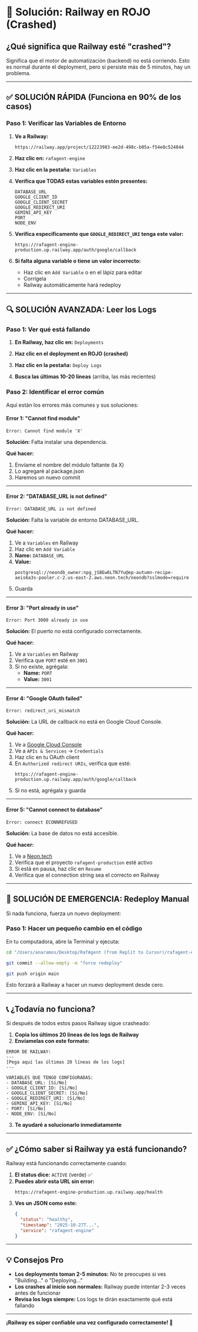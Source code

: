 # 🔴 Solución: Railway en ROJO (Crashed)

## ¿Qué significa que Railway esté "crashed"?

Significa que el motor de automatización (backend) no está corriendo. Esto es normal durante el deployment, pero si persiste más de 5 minutos, hay un problema.

---

## ✅ SOLUCIÓN RÁPIDA (Funciona en 90% de los casos)

### Paso 1: Verificar las Variables de Entorno

1. **Ve a Railway:**
   ```
   https://railway.app/project/12223983-ee2d-498c-b05a-f54e8c524844
   ```

2. **Haz clic en:** `rafagent-engine`

3. **Haz clic en la pestaña:** `Variables`

4. **Verifica que TODAS estas variables estén presentes:**

   ```
   DATABASE_URL
   GOOGLE_CLIENT_ID
   GOOGLE_CLIENT_SECRET
   GOOGLE_REDIRECT_URI
   GEMINI_API_KEY
   PORT
   NODE_ENV
   ```

5. **Verifica específicamente que `GOOGLE_REDIRECT_URI` tenga este valor:**
   ```
   https://rafagent-engine-production.up.railway.app/auth/google/callback
   ```

6. **Si falta alguna variable o tiene un valor incorrecto:**
   - Haz clic en `Add Variable` o en el lápiz para editar
   - Corrígela
   - Railway automáticamente hará redeploy

---

## 🔍 SOLUCIÓN AVANZADA: Leer los Logs

### Paso 1: Ver qué está fallando

1. **En Railway, haz clic en:** `Deployments`

2. **Haz clic en el deployment en ROJO (crashed)**

3. **Haz clic en la pestaña:** `Deploy Logs`

4. **Busca las últimas 10-20 líneas** (arriba, las más recientes)

### Paso 2: Identificar el error común

Aquí están los errores más comunes y sus soluciones:

#### Error 1: "Cannot find module"
```
Error: Cannot find module 'X'
```

**Solución:** Falta instalar una dependencia.

**Qué hacer:**
1. Envíame el nombre del módulo faltante (la X)
2. Lo agregaré al package.json
3. Haremos un nuevo commit

---

#### Error 2: "DATABASE_URL is not defined"
```
Error: DATABASE_URL is not defined
```

**Solución:** Falta la variable de entorno DATABASE_URL.

**Qué hacer:**
1. Ve a `Variables` en Railway
2. Haz clic en `Add Variable`
3. **Name:** `DATABASE_URL`
4. **Value:** 
   ```
   postgresql://neondb_owner:npg_jSBEw6LTN7Yu@ep-autumn-recipe-aeis6a3s-pooler.c-2.us-east-2.aws.neon.tech/neondb?sslmode=require
   ```
5. Guarda

---

#### Error 3: "Port already in use"
```
Error: Port 3000 already in use
```

**Solución:** El puerto no está configurado correctamente.

**Qué hacer:**
1. Ve a `Variables` en Railway
2. Verifica que `PORT` esté en `3001`
3. Si no existe, agrégala:
   - **Name:** `PORT`
   - **Value:** `3001`

---

#### Error 4: "Google OAuth failed"
```
Error: redirect_uri_mismatch
```

**Solución:** La URL de callback no está en Google Cloud Console.

**Qué hacer:**
1. Ve a [Google Cloud Console](https://console.cloud.google.com/)
2. Ve a `APIs & Services` → `Credentials`
3. Haz clic en tu OAuth client
4. En `Authorized redirect URIs`, verifica que esté:
   ```
   https://rafagent-engine-production.up.railway.app/auth/google/callback
   ```
5. Si no está, agrégala y guarda

---

#### Error 5: "Cannot connect to database"
```
Error: connect ECONNREFUSED
```

**Solución:** La base de datos no está accesible.

**Qué hacer:**
1. Ve a [Neon.tech](https://console.neon.tech/)
2. Verifica que el proyecto `rafagent-production` esté activo
3. Si está en pausa, haz clic en `Resume`
4. Verifica que el connection string sea el correcto en Railway

---

## 🚨 SOLUCIÓN DE EMERGENCIA: Redeploy Manual

Si nada funciona, fuerza un nuevo deployment:

### Paso 1: Hacer un pequeño cambio en el código

En tu computadora, abre la Terminal y ejecuta:

```bash
cd "/Users/anaramos/Desktop/RafAgent (from Replit to Cursor)/rafagent-engine"
```

```bash
git commit --allow-empty -m "force redeploy"
```

```bash
git push origin main
```

Esto forzará a Railway a hacer un nuevo deployment desde cero.

---

## 📞 ¿Todavía no funciona?

Si después de todos estos pasos Railway sigue crasheado:

1. **Copia los últimos 20 líneas de los logs de Railway**
2. **Envíamelas con este formato:**

```
ERROR DE RAILWAY:
---
[Pega aquí las últimas 20 líneas de los logs]
---

VARIABLES QUE TENGO CONFIGURADAS:
- DATABASE_URL: [Sí/No]
- GOOGLE_CLIENT_ID: [Sí/No]
- GOOGLE_CLIENT_SECRET: [Sí/No]
- GOOGLE_REDIRECT_URI: [Sí/No]
- GEMINI_API_KEY: [Sí/No]
- PORT: [Sí/No]
- NODE_ENV: [Sí/No]
```

3. **Te ayudaré a solucionarlo inmediatamente**

---

## ✅ ¿Cómo saber si Railway ya está funcionando?

Railway está funcionando correctamente cuando:

1. **El status dice:** `ACTIVE` (verde) ✅
2. **Puedes abrir esta URL sin error:**
   ```
   https://rafagent-engine-production.up.railway.app/health
   ```
3. **Ves un JSON como este:**
   ```json
   {
     "status": "healthy",
     "timestamp": "2025-10-27T...",
     "service": "rafagent-engine"
   }
   ```

---

## 💡 Consejos Pro

- **Los deployments toman 2-5 minutos:** No te preocupes si ves "Building..." o "Deploying..."
- **Los crashes al inicio son normales:** Railway puede intentar 2-3 veces antes de funcionar
- **Revisa los logs siempre:** Los logs te dirán exactamente qué está fallando

---

**¡Railway es súper confiable una vez configurado correctamente! 💪**

